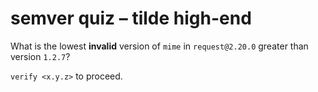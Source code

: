 # semver quiz – tilde high-end

What is the lowest **invalid** version of `mime` in `request@2.20.0`
greater than version `1.2.7`?

`verify <x.y.z>` to proceed.

